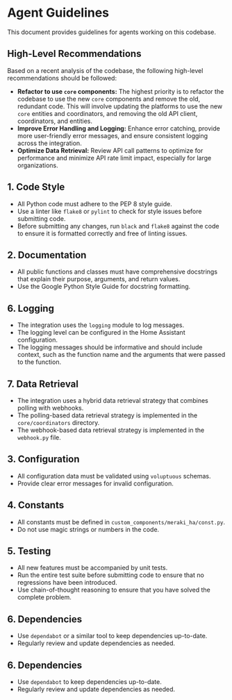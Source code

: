 # Agent Guidelines

This document provides guidelines for agents working on this codebase.

## High-Level Recommendations

Based on a recent analysis of the codebase, the following high-level recommendations should be followed:

*   **Refactor to use `core` components:** The highest priority is to refactor the codebase to use the new `core` components and remove the old, redundant code. This will involve updating the platforms to use the new `core` entities and coordinators, and removing the old API client, coordinators, and entities.
*   **Improve Error Handling and Logging:** Enhance error catching, provide more user-friendly error messages, and ensure consistent logging across the integration.
*   **Optimize Data Retrieval:** Review API call patterns to optimize for performance and minimize API rate limit impact, especially for large organizations.

## 1. Code Style

- All Python code must adhere to the PEP 8 style guide.
- Use a linter like `flake8` or `pylint` to check for style issues before submitting code.
- Before submitting any changes, run `black` and `flake8` against the code to ensure it is formatted correctly and free of linting issues.

## 2. Documentation

- All public functions and classes must have comprehensive docstrings that explain their purpose, arguments, and return values.
- Use the Google Python Style Guide for docstring formatting.

## 6. Logging

- The integration uses the `logging` module to log messages.
- The logging level can be configured in the Home Assistant configuration.
- The logging messages should be informative and should include context, such as the function name and the arguments that were passed to the function.

## 7. Data Retrieval

- The integration uses a hybrid data retrieval strategy that combines polling with webhooks.
- The polling-based data retrieval strategy is implemented in the `core/coordinators` directory.
- The webhook-based data retrieval strategy is implemented in the `webhook.py` file.

## 3. Configuration

- All configuration data must be validated using `voluptuous` schemas.
- Provide clear error messages for invalid configuration.

## 4. Constants

- All constants must be defined in `custom_components/meraki_ha/const.py`.
- Do not use magic strings or numbers in the code.

## 5. Testing

- All new features must be accompanied by unit tests.
- Run the entire test suite before submitting code to ensure that no regressions have been introduced.
- Use chain-of-thought reasoning to ensure that you have solved the complete problem.

## 6. Dependencies

- Use `dependabot` or a similar tool to keep dependencies up-to-date.
- Regularly review and update dependencies as needed.

## 6. Dependencies

- Use `dependabot` to keep dependencies up-to-date.
- Regularly review and update dependencies as needed.
